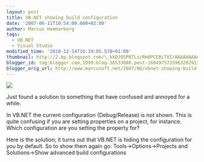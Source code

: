 ```yaml
---
layout: post
title: VB.NET showing build configuration
date: '2007-06-11T10:54:00.000+02:00'
author: Marcus Hammarberg
tags:
  - VB.NET
  - Visual Studio
modified_time: '2010-12-14T16:19:05.578+01:00'
thumbnail: http://2.bp.blogspot.com/\_kkDJOSPNTLs/Rm0PCEBiT0I/AAAAAAAAAKU/ujrCro_mLPc/s72-c/solutionprops2.JPG
blogger_id: tag:blogger.com,1999:blog-36533086.post-1604975735963282913
blogger_orig_url: http://www.marcusoft.net/2007/06/vbnet-showing-build-configuration.html
---
```


[<img
src="http://2.bp.blogspot.com/_kkDJOSPNTLs/Rm0PCEBiT0I/AAAAAAAAAKU/ujrCro_mLPc/s320/solutionprops2.JPG"
id="BLOGGER_PHOTO_ID_5074728883230756674"
style="DISPLAY: block; MARGIN: 0px auto 10px; CURSOR: hand; TEXT-ALIGN: center"
data-border="0" />](http://2.bp.blogspot.com/_kkDJOSPNTLs/Rm0PCEBiT0I/AAAAAAAAAKU/ujrCro_mLPc/s1600-h/solutionprops2.JPG)

<div>

Just found a solution to something that have confused and annoyed for a
while.

</div>

<div>

In VB.NET the current configuration (Debug/Release) is not shown. This
is quite confusing if you are setting properties on a project, for
instance. Which configuration are you setting the property for?

</div>

<div>

Here is the solution; it turns out that VB.NET is hiding the
configuration for you by default. So to show them again go:
Tools-\>Options-\>Projects and Solutions-\>Show advanced build
configurations

</div>
